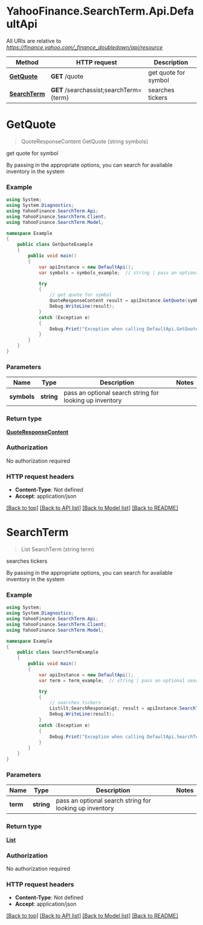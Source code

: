 # YahooFinance.SearchTerm.Api.DefaultApi

All URIs are relative to *https://finance.yahoo.com/_finance_doubledown/api/resource*

Method | HTTP request | Description
------------- | ------------- | -------------
[**GetQuote**](DefaultApi.md#getquote) | **GET** /quote | get quote for symbol
[**SearchTerm**](DefaultApi.md#searchterm) | **GET** /searchassist;searchTerm&#x3D;{term} | searches tickers

<a name="getquote"></a>
# **GetQuote**
> QuoteResponseContent GetQuote (string symbols)

get quote for symbol

By passing in the appropriate options, you can search for available inventory in the system 

### Example
```csharp
using System;
using System.Diagnostics;
using YahooFinance.SearchTerm.Api;
using YahooFinance.SearchTerm.Client;
using YahooFinance.SearchTerm.Model;

namespace Example
{
    public class GetQuoteExample
    {
        public void main()
        {
            var apiInstance = new DefaultApi();
            var symbols = symbols_example;  // string | pass an optional search string for looking up inventory

            try
            {
                // get quote for symbol
                QuoteResponseContent result = apiInstance.GetQuote(symbols);
                Debug.WriteLine(result);
            }
            catch (Exception e)
            {
                Debug.Print("Exception when calling DefaultApi.GetQuote: " + e.Message );
            }
        }
    }
}
```

### Parameters

Name | Type | Description  | Notes
------------- | ------------- | ------------- | -------------
 **symbols** | **string**| pass an optional search string for looking up inventory | 

### Return type

[**QuoteResponseContent**](QuoteResponseContent.md)

### Authorization

No authorization required

### HTTP request headers

 - **Content-Type**: Not defined
 - **Accept**: application/json

[[Back to top]](#) [[Back to API list]](../README.md#documentation-for-api-endpoints) [[Back to Model list]](../README.md#documentation-for-models) [[Back to README]](../README.md)
<a name="searchterm"></a>
# **SearchTerm**
> List<SearchResponse> SearchTerm (string term)

searches tickers

By passing in the appropriate options, you can search for available inventory in the system 

### Example
```csharp
using System;
using System.Diagnostics;
using YahooFinance.SearchTerm.Api;
using YahooFinance.SearchTerm.Client;
using YahooFinance.SearchTerm.Model;

namespace Example
{
    public class SearchTermExample
    {
        public void main()
        {
            var apiInstance = new DefaultApi();
            var term = term_example;  // string | pass an optional search string for looking up inventory

            try
            {
                // searches tickers
                List&lt;SearchResponse&gt; result = apiInstance.SearchTerm(term);
                Debug.WriteLine(result);
            }
            catch (Exception e)
            {
                Debug.Print("Exception when calling DefaultApi.SearchTerm: " + e.Message );
            }
        }
    }
}
```

### Parameters

Name | Type | Description  | Notes
------------- | ------------- | ------------- | -------------
 **term** | **string**| pass an optional search string for looking up inventory | 

### Return type

[**List<SearchResponse>**](SearchResponse.md)

### Authorization

No authorization required

### HTTP request headers

 - **Content-Type**: Not defined
 - **Accept**: application/json

[[Back to top]](#) [[Back to API list]](../README.md#documentation-for-api-endpoints) [[Back to Model list]](../README.md#documentation-for-models) [[Back to README]](../README.md)
